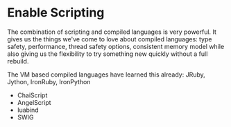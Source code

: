 # Enable Scripting

The combination of scripting and compiled languages is very powerful. It gives us the things we've come to love about compiled languages: type safety, performance, thread safety options, consistent memory model while also giving us the flexibility to try something new quickly without a full rebuild.

The VM based compiled languages have learned this already: JRuby, Jython, IronRuby, IronPython 

 * ChaiScript
 * AngelScript
 * luabind
 * SWIG
